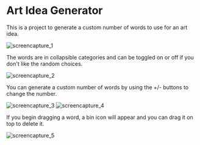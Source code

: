 # Art Idea Generator

This is a project to generate a custom number of words to use for an art idea. 

![screencapture_1](https://user-images.githubusercontent.com/25033265/190707119-2e92f5b7-18c6-47ea-a4d2-816df478ae57.png)


The words are in collapsible categories and can be toggled on or off if you don't like the random choices.

![screencapture_2](https://user-images.githubusercontent.com/25033265/190707091-0eea8328-02cb-4982-a86a-4072675ec267.png)


You can generate a custom number of words by using the +/- buttons to change the number.


![screencapture_3](https://user-images.githubusercontent.com/25033265/190706409-6922277e-ad50-4193-8a34-e93e08b64e8e.png)
![screencapture_4](https://user-images.githubusercontent.com/25033265/190706416-5c7831be-0a40-43fe-8465-f45f3abab5d5.png)

If you begin dragging a word, a bin icon will appear and you can drag it on top to delete it.

![screencapture_5](https://user-images.githubusercontent.com/25033265/190707501-585b546a-2f70-421a-b43b-3e508ff1319a.png)
